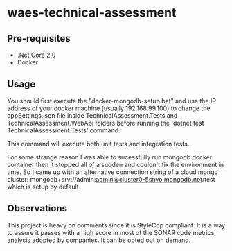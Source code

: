 # waes-technical-assessment

## Pre-requisites

- .Net Core 2.0
- Docker

## Usage

You should first execute the "docker-mongodb-setup.bat" and use the IP address of your docker machine (usually 192.168.99.100) to change the appSettings.json file inside TechnicalAssessment.Tests and TechnicalAssessment.WebApi folders before running the 'dotnet test TechnicalAssessment.Tests' command.

This command will execute both unit tests and integration tests.

For some strange reason I was able to sucessfully run mongodb docker container then it stopped all of a sudden and couldn't fix the environment in time. So I came up with an alternative connection string of a cloud mongo cluster: mongodb+srv://admin:admin@cluster0-5snvo.mongodb.net/test which is setup by default

## Observations

This project is heavy on comments since it is StyleCop compliant. It is a way to assure it passes with a high score in most of the SONAR code metrics analysis adopted by companies. It can be opted out on demand.